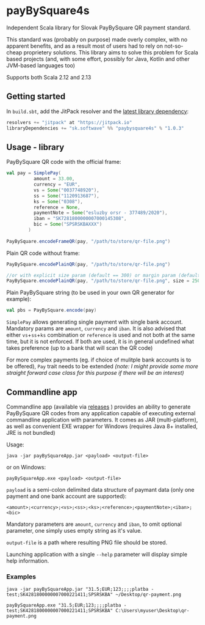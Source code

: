 # payBySquare4s

Independent Scala library for Slovak PayBySquare QR payment standard. 

This standard was (probably on purpose) made overly complex, with no apparent benefits, and as a result most of users had to rely on not-so-cheap proprietery solutions.
This library aims to solve this problem for Scala based projects (and, with some effort, possibly for Java, Kotlin and other JVM-based languages too)

Supports both Scala 2.12 and 2.13

## Getting started

In `build.sbt`, add the JitPack resolver and the [latest library dependency](https://jitpack.io/#sk.softwave/paybysquare4s):

```scala
resolvers += "jitpack" at "https://jitpack.io"
libraryDependencies += "sk.softwave" %% "paybysquare4s" % "1.0.3"
```

## Usage - library

PayBySquare QR code with the official frame:

```scala
val pay = SimplePay(
          amount = 33.00,
          currency = "EUR",
          vs = Some("0037748920"),
          ss = Some("1120913687"),
          ks = Some("0308"),
          reference = None,
          paymentNote = Some("esluzby orsr - 377489/2020"),
          iban = "SK7281800000007000145308",
          bic = Some("SPSRSKBAXXX")
        )
        
PayBySquare.encodeFrameQR(pay, "/path/to/store/qr-file.png")        
```

Plain QR code without frame:

```scala
PayBySquare.encodePlainQR(pay, "/path/to/store/qr-file.png") 

//or with explicit size param (default == 300) or margin param (default == 4)
PayBySquare.encodePlainQR(pay, "/path/to/store/qr-file.png", size = 250, margin = 4) 
```

Plain PayBySquare string (to be used in your own QR generator for example):

```scala
val pbs = PayBySquare.encode(pay) 
```

`SimplePay` allows generating single payment with single bank account. Mandatory params are `amount`, `currency` and `iban`. 
It is also advised that either `vs`+`ss`+`ks` combination or `reference` is used and not both at the same time, but it is not enforced. If both are used, it is 
in general undefined what takes preference (up to a bank that will scan the QR code)

For more complex payments (eg. if choice of mulitple bank accounts is to be offered), `Pay` trait needs to be extended *(note: I might provide some more straight forward case class for this purpose if there will be an interest)*

## Commandline app

Commandline app (available via [releases](https://github.com/softwavesk/payBySquare4s/releases) ) provides an ability to generate PayBySquare QR codes
from any application capable of executing external commandline application with parameters. It comes as JAR (multi-platform), 
as well as convenient EXE wrapper for Windows (requires Java 8+ installed, JRE is not bundled)

Usage:

```
java -jar payBySquareApp.jar <payload> <output-file>
```                                                 

or on Windows:

```
payBySquareApp.exe <payload> <output-file>
```                                                 

`payload` is a semi-colon delimited data structure of paymant data (only one payment and one bank account are supported):

```
<amount>;<currency>;<vs>;<ss>;<ks>;<reference>;<paymentNote>;<iban>;<bic>
```                                                                      

Mandatory parameters are `amount`, `currency` and `iban`, to omit optional parameter, one simply uses empty string as it's value.

`output-file` is a path where resulting PNG file should be stored.

Launching application with a single `--help` parameter will display simple help information.

### Examples

```
java -jar payBySquareApp.jar "31.5;EUR;123;;;;platba - test;SK4281800000007000221411;SPSRSKBA" ~/Desktop/qr-payment.png
```                                                                                                            

```
payBySquareApp.exe "31.5;EUR;123;;;;platba - test;SK4281800000007000221411;SPSRSKBA" C:\Users\myuser\Desktop\qr-payment.png
```